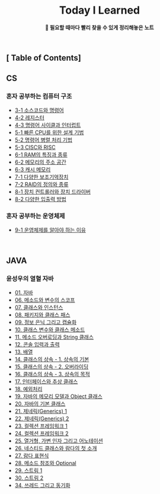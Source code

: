 <div align="center">

<h1><b>Today I Learned</b></h1>

<b>📗 필요할 때마다 빨리 찾을 수 있게 정리해놓은 노트</b>

<br>

</div>

## **[ Table of Contents]**

## **CS**
### 혼자 공부하는 컴퓨터 구조
- [3-1 소스코드와 명령어](/CS/hongong/Chapter-03-1-소스코드와-명령어.md)
- [4-2 레지스터](/CS/hongong/Chapter-04-2-레지스터.md)
- [4-3 명령어 사이클과 인터럽트](/CS/hongong/Chapter-04-3-명령어-사이클과-인터럽트.md)
- [5-1 빠른 CPU를 위한 설계 기법](/CS/hongong/Chapter-05-1-빠른-CPU를-위한-설계-기법.md)
- [5-2 명령어 병렬 처리 기법](/CS/hongong/Chapter-05-2-명령어-병렬-처리-기법.md)
- [5-3 CISC와 RISC](/CS/hongong/Chapter-05-3-CISC와-RISC.md)
- [6-1 RAM의 특징과 종류](/CS/hongong/Chapter-06-1-RAM의-특징과-종류.md)
- [6-2 메모리의 주소 공간](/CS/hongong/Chapter-06-2-메모리의-주소-공간.md)
- [6-3 캐시 메모리](/CS/hongong/Chapter-06-3-캐시-메모리.md)
- [7-1 다양한 보조기억장치](/CS/hongong/Chapter-07-1-다양한-보조기억장치.md)
- [7-2 RAID의 정의와 종류](/CS/hongong/Chapter-07-2-RAID의-정의와-종류.md)
- [8-1 장치 컨트롤러와 장치 드라이버](/CS/hongong/Chapter-08-1-장치-컨트롤러와-장치-드라이버.md)
- [8-2 다양한 입출력 방법](/CS/hongong/Chapter-08-2-다양한-입출력-방법.md)

### 혼자 공부하는 운영체제
- [9-1 운영체제를 알아야 하는 이유](/CS/hongong/Chapter-09-1-운영체제를-알아야-하는-이유.md)

<br>

## **JAVA**
### **윤성우의 열혈 자바**
- [01. 자바](https://github.com/kellykang-tech/TIL/blob/main/Java/Chapter-01-Java.md)
- [06. 메소드와 변수의 스코프](https://github.com/kellykang-tech/TIL/blob/main/Java/Chapter-06-Method.md)
- [07. 클래스와 인스턴스](https://github.com/kellykang-tech/TIL/blob/main/Java/Chapter-07-Class.md)
- [08. 패키지와 클래스 패스](https://github.com/kellykang-tech/TIL/blob/main/Java/Chapter-08-Package-and-Class-Path.md)
- [09. 정보 은닉 그리고 캡슐화](https://github.com/kellykang-tech/TIL/blob/main/Java/Chapter-09-Information-Hiding-and-Encapsulation.md)
- [10. 클래스 변수와 클래스 메소드](https://github.com/kellykang-tech/TIL/blob/main/Java/Chapter-10-Class-Variables-and-Class-Methods.md)
- [11. 메소드 오버로딩과 String 클래스](https://github.com/kellykang-tech/TIL/blob/main/Java/Chapter-11-Method-Overloading-and-String-class.md)
- [12. 콘솔 입력과 출력](https://github.com/kellykang-tech/TIL/blob/main/Java/Chapter-12-Console-IO.md)
- [13. 배열](https://github.com/kellykang-tech/TIL/blob/main/Java/Chapter-13-Arrays.md)
- [14. 클래스의 상속 - 1. 상속의 기본](https://github.com/kellykang-tech/TIL/blob/main/Java/Chapter-14-Fundamentals-of-Inheritance.md)
- [15. 클래스의 상속 - 2. 오버라이딩](https://github.com/kellykang-tech/TIL/blob/main/Java/Chapter-15-Overriding.md)
- [16. 클래스의 상속 - 3. 상속의 목적](https://github.com/kellykang-tech/TIL/blob/main/Java/Chapter-16-Purpose-of-Inheritance.md)
- [17. 인터페이스와 추상 클래스](https://github.com/kellykang-tech/TIL/blob/main/Java/Chapter-17-Interface-and-Abstract-Class.md)
- [18. 예외처리](https://github.com/kellykang-tech/TIL/blob/main/Java/Chapter-18-Exception.md)
- [19. 자바의 메모리 모델과 Object 클래스](https://github.com/kellykang-tech/TIL/blob/main/Java/Chapter-19-Memory-Model-and-Object-Class.md)
- [20. 자바의 기본 클래스](https://github.com/kellykang-tech/TIL/blob/main/Java/Chapter-20-Basic-Classes.md)
- [21. 제네릭(Generics) 1](https://github.com/kellykang-tech/TIL/blob/main/Java/Chapter-21-Generics-1.md)
- [22. 제네릭(Generics) 2](https://github.com/kellykang-tech/TIL/blob/main/Java/Chapter-22-Generics-2.md)
- [23. 컬렉션 프레임워크 1](https://github.com/kellykang-tech/TIL/blob/main/Java/Chapter-23-Collection-Framework-1.md)
- [24. 컬렉션 프레임워크 2](https://github.com/kellykang-tech/TIL/blob/main/Java/Chapter-24-Collection-Framework-2.md)
- [25. 열거형, 가변 인자 그리고 어노테이션](https://github.com/kellykang-tech/TIL/blob/main/Java/Chapter-25-Enumeration-Variable-Arguments-Annotation.md)
- [26. 네스티드 클래스와 람다의 첫 소개](https://github.com/kellykang-tech/TIL/blob/main/Java/Chapter-26-Nested-Class-and-Lambda.md)
- [27. 람다 표현식](https://github.com/kellykang-tech/TIL/blob/main/Java/Chapter-27-Lambda-Expression.md)
- [28. 메소드 참조와 Optional](https://github.com/kellykang-tech/TIL/blob/main/Java/Chapter-28-Method-References-and-Optional.md)
- [29. 스트림 1](https://github.com/kellykang-tech/TIL/blob/main/Java/Chapter-29-Stream-1.md)
- [30. 스트림 2](https://github.com/kellykang-tech/TIL/blob/main/Java/Chapter-30-Stream-2.md)
- [34. 쓰레드 그리고 동기화](https://github.com/kellykang-tech/TIL/blob/main/Java/Chapter-34-Thread-and-Synchronization.md)